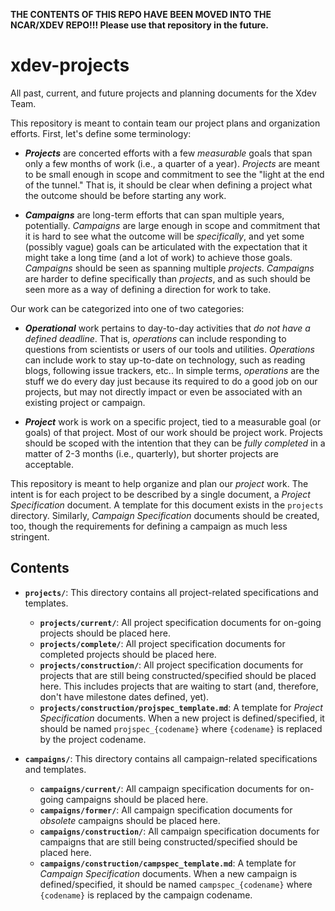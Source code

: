 **THE CONTENTS OF THIS REPO HAVE BEEN MOVED INTO THE NCAR/XDEV REPO!!!  Please use
that repository in the future.**

# xdev-projects
All past, current, and future projects and planning documents for the Xdev Team.

This repository is meant to contain team our project plans and organization efforts.
First, let's define some terminology:

- ***Projects*** are concerted efforts with a few *measurable* goals that span only
  a few months of work (i.e., a quarter of a year).  *Projects* are meant to be small
  enough in scope and commitment to see the "light at the end of the tunnel."  That
  is, it should be clear when defining a project what the outcome should be before
  starting any work.

- ***Campaigns*** are long-term efforts that can span multiple years, potentially.
  *Campaigns* are large enough in scope and commitment that it is hard to see what
  the outcome will be *specifically*, and yet some (possibly vague) goals can be
  articulated with the expectation that it might take a long time (and a lot of work)
  to achieve those goals.  *Campaigns* should be seen as spanning multiple *projects*.
  *Campaigns* are harder to define specifically than *projects*, and as such should
  be seen more as a way of defining a direction for work to take.

Our work can be categorized into one of two categories:

- ***Operational*** work pertains to day-to-day activities that *do not have a
  defined deadline*.  That is, *operations* can include responding to questions
  from scientists or users of our tools and utilities.  *Operations* can include
  work to stay up-to-date on technology, such as reading blogs, following issue
  trackers, etc..  In simple terms, *operations* are the stuff we do every day
  just because its required to do a good job on our projects, but may not directly
  impact or even be associated with an existing project or campaign.

- ***Project*** work is work on a specific project, tied to a measurable goal (or
  goals) of that project.  Most of our work should be project work.  Projects
  should be scoped with the intention that they can be *fully completed* in a
  matter of 2-3 months (i.e., quarterly), but shorter projects are acceptable.

This repository is meant to help organize and plan our *project* work.  The intent
is for each project to be described by a single document, a *Project Specification*
document.  A template for this document exists in the `projects` directory.
Similarly, *Campaign Specification* documents should be created, too, though the
requirements for defining a campaign as much less stringent.

## Contents

- **`projects/`**: This directory contains all project-related specifications and
  templates.

  - **`projects/current/`**: All project specification documents for on-going
    projects should be placed here.
  - **`projects/complete/`**: All project specification documents for completed
    projects should be placed here.
  - **`projects/construction/`**: All project specification documents for projects
    that are still being constructed/specified should be placed here.  This includes
    projects that are waiting to start (and, therefore, don't have milestone dates
    defined, yet).
  - **`projects/construction/projspec_template.md`**: A template for *Project Specification*
    documents.  When a new project is defined/specified, it should be named
    `projspec_{codename}` where `{codename}` is replaced by the project codename.

- **`campaigns/`**: This directory contains all campaign-related specifications and
  templates.

  - **`campaigns/current/`**: All campaign specification documents for on-going
    campaigns should be placed here.
  - **`campaigns/former/`**: All campaign specification documents for *obsolete*
    campaigns should be placed here.
  - **`campaigns/construction/`**: All campaign specification documents for campaigns
    that are still being constructed/specified should be placed here.
  - **`campaigns/construction/campspec_template.md`**: A template for *Campaign Specification*
    documents.  When a new campaign is defined/specified, it should be named
    `campspec_{codename}` where `{codename}` is replaced by the campaign codename.
